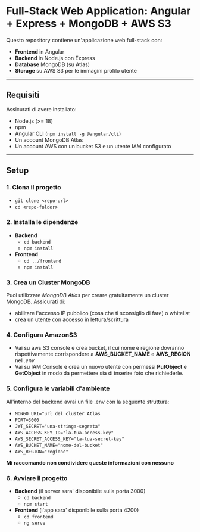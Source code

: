 # Full-Stack Web Application: Angular + Express + MongoDB + AWS S3

Questo repository contiene un'applicazione web full-stack con:

- **Frontend** in Angular
- **Backend** in Node.js con Express
- **Database** MongoDB (su Atlas)
- **Storage** su AWS S3 per le immagini profilo utente

---


## Requisiti

Assicurati di avere installato:

- Node.js (>= 18)
- npm
- Angular CLI (`npm install -g @angular/cli`)
- Un account MongoDB Atlas
- Un account AWS con un bucket S3 e un utente IAM configurato

---

## Setup
### 1. Clona il progetto
- `git clone <repo-url>`
- `cd <repo-folder>`

### 2. Installa le dipendenze
- **Backend**
    - `cd backend`
    - `npm install`
- **Frontend**
    - `cd ../frontend`
    - `npm install`

### 3. Crea un Cluster MongoDB
Puoi utilizzare *MongoDB Atlas* per creare gratuitamente un cluster MongoDB. 
Assicurati di:
- abilitare l'accesso IP pubblico (cosa che ti sconsiglio di fare) o whitelist
- crea un utente con accesso in lettura/scrittura

### 4. Configura AmazonS3
- Vai su aws S3 console e crea bucket, il cui nome e regione dovranno rispettivamente corrispondere a       **AWS_BUCKET_NAME** e **AWS_REGION** nel *.env*
- Vai su IAM Console e crea un nuovo utente con permessi **PutObject** e **GetObject** in modo da permettere sia di inserire foto che richiederle.

### 5. Configura le variabili d'ambiente
All'interno del backend avrai un file .env con la seguente struttura:
- `MONGO_URI="url del cluster Atlas`
- `PORT=3000`
- `JWT_SECRET="una-stringa-segreta"`
- `AWS_ACCESS_KEY_ID="la-tua-access-key"`
- `AWS_SECRET_ACCESS_KEY="la-tua-secret-key"`
- `AWS_BUCKET_NAME="nome-del-bucket"`
- `AWS_REGION="regione"`

**Mi raccomando non condividere queste informazioni con nessuno**

### 6. Avviare il progetto
- **Backend** (il server sara' disponibile sulla porta 3000)
    - `cd backend`
    - `npm start`
- **Frontend** (l'app sara' disponibile sulla porta 4200)
    - `cd frontend`
    - `ng serve`


